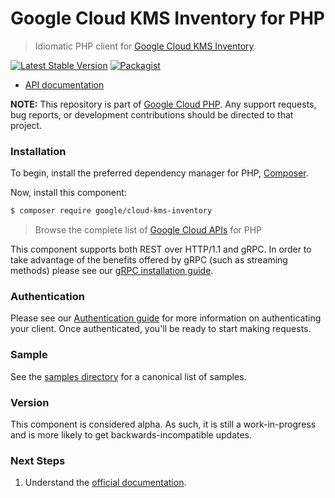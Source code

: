# Google Cloud KMS Inventory for PHP

> Idiomatic PHP client for [Google Cloud KMS Inventory](https://cloud.google.com/kms/docs).

[![Latest Stable Version](https://poser.pugx.org/google/cloud-kms-inventory/v/stable)](https://packagist.org/packages/google/cloud-kms-inventory) [![Packagist](https://img.shields.io/packagist/dm/google/cloud-kms-inventory.svg)](https://packagist.org/packages/google/cloud-kms-inventory)

* [API documentation](https://cloud.google.com/php/docs/reference/cloud-kms-inventory/latest)

**NOTE:** This repository is part of [Google Cloud PHP](https://github.com/googleapis/google-cloud-php). Any
support requests, bug reports, or development contributions should be directed to
that project.

### Installation

To begin, install the preferred dependency manager for PHP, [Composer](https://getcomposer.org/).

Now, install this component:

```sh
$ composer require google/cloud-kms-inventory
```

> Browse the complete list of [Google Cloud APIs](https://cloud.google.com/php/docs/reference)
> for PHP

This component supports both REST over HTTP/1.1 and gRPC. In order to take advantage of the benefits
offered by gRPC (such as streaming methods) please see our
[gRPC installation guide](https://cloud.google.com/php/grpc).

### Authentication

Please see our [Authentication guide](https://github.com/googleapis/google-cloud-php/blob/main/AUTHENTICATION.md) for more information
on authenticating your client. Once authenticated, you'll be ready to start making requests.

### Sample

See the [samples directory](samples/) for a canonical list of samples.

### Version

This component is considered alpha. As such, it is still a work-in-progress and is more likely to get backwards-incompatible updates.

### Next Steps

1. Understand the [official documentation](https://cloud.google.com/kms/docs/reference/inventory/rest).

